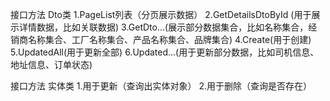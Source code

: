 接口方法 Dto类
1.PageList列表（分页展示数据）
2.GetDetailsDtoById (用于展示详情数据，比如关联数据)
3.GetDto...(展示部分数据集合，比如名称集合，经销商名称集合、工厂名称集合、产品名称集合、品牌集合)
4.Create(用于创建)
5.UpdatedAll(用于更新全部)
6.Updated...(用于更新部分数据，比如司机信息、地址信息、订单状态)


接口方法 实体类
1.用于更新（查询出实体对象）
2.用于删除（查询是否存在）
